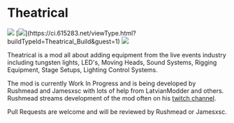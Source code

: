 # Theatrical

[![](https://dev.azure.com/theknights/Rushmeads%20Stuff/_apis/build/status/Rushmeads%20Stuff-Gradle-CI)](https://dev.azure.com/theknights/Rushmeads%20Stuff/_build/latest?definitionId=6)
[![](https://ci.615283.net/app/rest/builds/buildType:(id:Theatrical_Build)/statusIcon)](https://ci.615283.net/viewType.html?buildTypeId=Theatrical_Build&guest=1)
[![](https://img.shields.io/discord/481830554447118371.svg)](https://discord.gg/7qMs5d6)

Theatrical is a mod all about adding equipment from the live events industry including tungsten lights, LED's, Moving Heads, Sound Systems, Rigging Equipment, Stage Setups, Lighting Control Systems.

The mod is currently Work In Progress and is being developed by Rushmead and Jamesxsc with lots of help from LatvianModder and others. Rushmead streams development of the mod often on his [twitch channel](https://twitch.tv/Rushmead). 

Pull Requests are welcome and will be reviewed by Rushmead or Jamesxsc.

